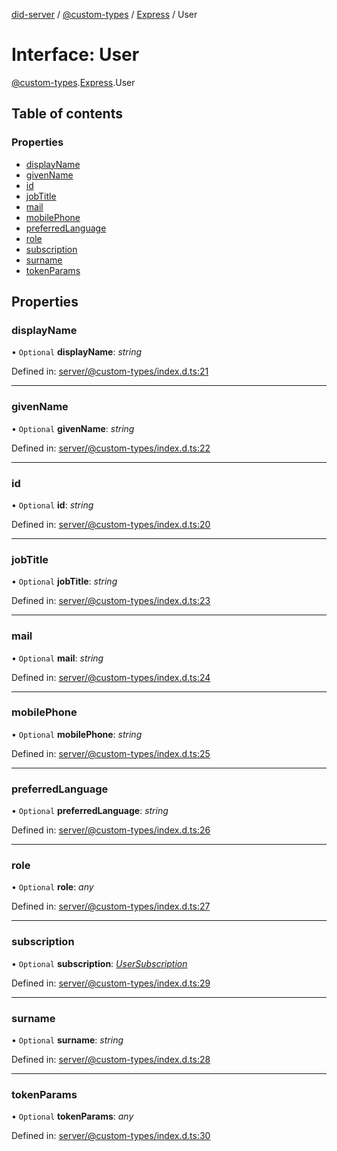 [did-server](../README.md) / [@custom-types](../modules/_custom_types.md) / [Express](../modules/_custom_types.express.md) / User

# Interface: User

[@custom-types](../modules/_custom_types.md).[Express](../modules/_custom_types.express.md).User

## Table of contents

### Properties

- [displayName](_custom_types.express.user.md#displayname)
- [givenName](_custom_types.express.user.md#givenname)
- [id](_custom_types.express.user.md#id)
- [jobTitle](_custom_types.express.user.md#jobtitle)
- [mail](_custom_types.express.user.md#mail)
- [mobilePhone](_custom_types.express.user.md#mobilephone)
- [preferredLanguage](_custom_types.express.user.md#preferredlanguage)
- [role](_custom_types.express.user.md#role)
- [subscription](_custom_types.express.user.md#subscription)
- [surname](_custom_types.express.user.md#surname)
- [tokenParams](_custom_types.express.user.md#tokenparams)

## Properties

### displayName

• `Optional` **displayName**: *string*

Defined in: [server/@custom-types/index.d.ts:21](https://github.com/Puzzlepart/did/blob/dfb8b3b9/server/@custom-types/index.d.ts#L21)

___

### givenName

• `Optional` **givenName**: *string*

Defined in: [server/@custom-types/index.d.ts:22](https://github.com/Puzzlepart/did/blob/dfb8b3b9/server/@custom-types/index.d.ts#L22)

___

### id

• `Optional` **id**: *string*

Defined in: [server/@custom-types/index.d.ts:20](https://github.com/Puzzlepart/did/blob/dfb8b3b9/server/@custom-types/index.d.ts#L20)

___

### jobTitle

• `Optional` **jobTitle**: *string*

Defined in: [server/@custom-types/index.d.ts:23](https://github.com/Puzzlepart/did/blob/dfb8b3b9/server/@custom-types/index.d.ts#L23)

___

### mail

• `Optional` **mail**: *string*

Defined in: [server/@custom-types/index.d.ts:24](https://github.com/Puzzlepart/did/blob/dfb8b3b9/server/@custom-types/index.d.ts#L24)

___

### mobilePhone

• `Optional` **mobilePhone**: *string*

Defined in: [server/@custom-types/index.d.ts:25](https://github.com/Puzzlepart/did/blob/dfb8b3b9/server/@custom-types/index.d.ts#L25)

___

### preferredLanguage

• `Optional` **preferredLanguage**: *string*

Defined in: [server/@custom-types/index.d.ts:26](https://github.com/Puzzlepart/did/blob/dfb8b3b9/server/@custom-types/index.d.ts#L26)

___

### role

• `Optional` **role**: *any*

Defined in: [server/@custom-types/index.d.ts:27](https://github.com/Puzzlepart/did/blob/dfb8b3b9/server/@custom-types/index.d.ts#L27)

___

### subscription

• `Optional` **subscription**: [*UserSubscription*](_custom_types.express.usersubscription.md)

Defined in: [server/@custom-types/index.d.ts:29](https://github.com/Puzzlepart/did/blob/dfb8b3b9/server/@custom-types/index.d.ts#L29)

___

### surname

• `Optional` **surname**: *string*

Defined in: [server/@custom-types/index.d.ts:28](https://github.com/Puzzlepart/did/blob/dfb8b3b9/server/@custom-types/index.d.ts#L28)

___

### tokenParams

• `Optional` **tokenParams**: *any*

Defined in: [server/@custom-types/index.d.ts:30](https://github.com/Puzzlepart/did/blob/dfb8b3b9/server/@custom-types/index.d.ts#L30)
